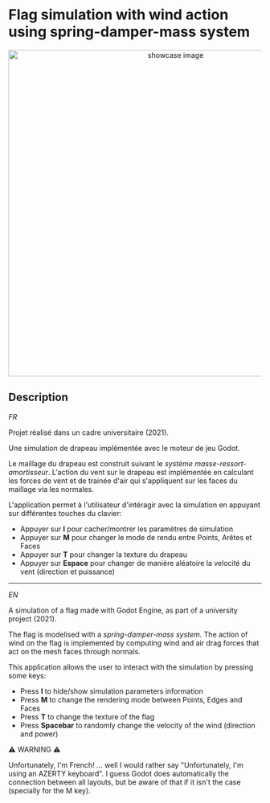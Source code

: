 # Flag simulation with wind action using spring-damper-mass system

<p align=center>
  <img src="https://github.com/JinFrx/flag-sim/blob/main/simulation_drapeau.gif" alt="showcase image" style="width: 650px; max-width: 100%; height: auto" title="Click to enlarge picture" />
</p>

## Description

*FR*

Projet réalisé dans un cadre universitaire (2021).

Une simulation de drapeau implémentée avec le moteur de jeu Godot.

Le maillage du drapeau est construit suivant le *système masse-ressort-amortisseur*.
L'action du vent sur le drapeau est implémentée en calculant les forces de vent et de trainée d'air qui s'appliquent sur les faces du maillage via les normales.

L'application permet à l'utilisateur d'intéragir avec la simulation en appuyant sur différentes touches du clavier:

- Appuyer sur **I** pour cacher/montrer les paramètres de simulation
- Appuyer sur **M** pour changer le mode de rendu entre Points, Arêtes et Faces
- Appuyer sur **T** pour changer la texture du drapeau
- Appuyer sur **Espace** pour changer de manière aléatoire la velocité du vent (direction et puissance)

---

*EN*

A simulation of a flag made with Godot Engine, as part of a university project (2021).

The flag is modelised with a *spring-damper-mass system*.
The action of wind on the flag is implemented by computing wind and air drag forces that act on the mesh faces through normals.

This application allows the user to interact with the simulation by pressing some keys:

- Press **I** to hide/show simulation parameters information
- Press **M**  to change the rendering mode between Points, Edges and Faces
- Press **T** to change the texture of the flag
- Press **Spacebar** to randomly change the velocity of the wind (direction and power)

:warning: WARNING :warning:

Unfortunately, I'm French! ... well I would rather say "Unfortunately, I'm using an AZERTY keyboard".
I guess Godot does automatically the connection between all layouts, but be aware of that if it isn't the case (specially for the M key).
